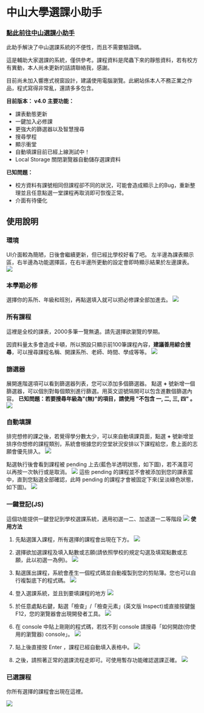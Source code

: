 # 中山大學選課小助手


### [**點此前往中山選課小助手**](https://cellerylin.github.io/selector_helper)

此助手解決了中山選課系統的不便性，而且不需要驗證碼。

這是輔助大家選課的系統，僅供參考。課程資料是爬蟲下來的靜態資料，若有校方有異動，本人尚未更新的話請聯絡我，感謝。

目前尚未加入響應式視窗設計，建議使用電腦瀏覽。此網站係本人不務正業之作品，程式寫得非常亂，還請多多包含。

**目前版本： v4.0**
**主要功能：**

- 課表動態更新
- 一鍵加入必修課
- 更強大的篩選器以及智慧搜尋
- 搜尋學程
- 顯示衝堂
- 自動填課目前已經上線測試中！
- Local Storage 關閉瀏覽器自動儲存選課資料

**已知問題：**
- 校方資料有課號相同但課程卻不同的狀況，可能會造成顯示上的Bug，重新整理並且任意點選一堂課程再取消即可恢復正常。
- 介面有待優化

## **使用說明**

### **環境**
UI介面較為簡陋，日後會繼續更新，但已經比學校好看了吧。
左半邊為課表顯示區，右半邊為功能選擇區，在右半邊所更動的設定會即時顯示結果於左邊課表。
![](./img/env.png)

### **本學期必修**
選擇你的系所、年級和班別，再點選填入就可以把必修課全部加進去。
![](./img/comp.png)

### **所有課程**
這裡是全校的課表，2000多筆一覽無遺。請先選擇欲瀏覽的學期。

因資料量太多會造成卡頓，所以預設只顯示前100筆課程內容，**建議善用綜合搜尋**，可以搜尋課程名稱、開課系所、老師、時間、學成等等。
![](./img/all.png)

### **篩選器**
展開進階選項可以看到篩選器列表，您可以添加多個篩選器。
點選 **+** 號新增一個篩選器，可以個別對每個類別進行篩選。用英文逗號隔開可以包含進數個篩選內容。
**已知問題：若要搜尋年級為"(無)"的項目，請使用 "不包含 一, 二, 三, 四" 。**
![](./img/filter.png)

### **自動填課**
排完想修的課之後，若覺得學分數太少，可以來自動填課頁面，點選 **+** 號新增並排序你想修的課程類別，系統會根據您的空堂狀況安排以下課程給您，愈上面的志願會優先排入。
![](./img/auto.png)

點選執行後會看到課程被 pending 上去(藍色半透明狀態，如下圖)，若不滿意可以再按一次執行或是取消。
![](./img/pending.png)
這些 pending 的課程並不會被添加到您的課表當中，直到您點選全部確認，此時 pending 的課程才會被固定下來(呈淡綠色狀態，如下圖)。
![](./img/confirm.png)


### <a name="export_js">**一鍵登記(JS)**</a>
這個功能提供一鍵登記到學校選課系統，適用初選一二、加退選一二等階段
![](./img/export1.png)
**使用方法**
1. 先點選匯入課程，所有選擇的課程會出現在下方。
![](./img/export2.png)

2. 選擇欲加選課程及填入點數或志願(請依照學校的規定勾選及填寫點數或志願，此以初選一為例)。
![](./img/export3.png)

3. 點選匯出課程，系統會產生一個程式碼並自動複製到您的剪貼簿。您也可以自行複製底下的程式碼。
![](./img/export4.png)

4. 登入選課系統，並且到要填課程的地方
![](./img/export5.png)

5. 於任意處點右鍵，點選「檢查」/「檢查元素」(英文版 Inspect)或直接按鍵盤F12，您的瀏覽器會出現開發者工具。
![](./img/export6.png)

6. 在 console 中貼上剛剛的程式碼，若找不到 console 請搜尋「如何開啟(你使用的瀏覽器) console」。
![](./img/export7.png)

7. 貼上後直接按 Enter ，課程已經自動填入表格中。
![](./img/export8.png)

8. 之後，請照著正常的選課流程走即可。可使用暫存功能確認選課正確。
![](./img/export9.png)



### **已選課程**
你所有選擇的課程會出現在這裡。

![](./img/seled.png)


